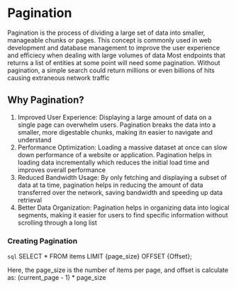 # Pagination

Pagination is the process of dividing a large set of data into smaller, manageable chunks or pages. This concept is commonly used in web development and database management to improve the user experience and efficiecy when dealing with large volumes of data
Most endpoints that returns a list of entities at some point will need some pagination. Without pagination, a simple search could return millions or even billions of hits causing extraneous network traffic

## Why Pagination?

1. Improved User Experience: Displaying a large amount of data on a single page can overwhelm users. Pagination breaks the data into a smaller, more digestable chunks, making itn easier to navigate and understand
2. Performance Optimization: Loading a massive dataset at once can slow down performance of a website or application. Pagination helps in loading data incrementally which reduces the initial load time and improves overall performance
3. Reduced Bandwidth Usage: By only fetching and displaying a subset of data at ta time, pagination helps in reducing the amount of data transferred over the network, saving bandwidth and speeding up data retrieval
4. Better Data Organization: Pagination helps in organizing data into logical segments, making it easier for users to find specific information without scrolling through a long list


### Creating Pagination

`sql`
SELECT * FROM items LIMIT {page_size} OFFSET {Offset};

Here, the page_size is the number of items per page, and offset is calculate as: (current_page - 1) * page_size

